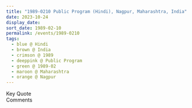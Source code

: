```yaml
---
title: "1989-0210 Public Program (Hindi), Nagpur, Maharashtra, India"
date: 2023-10-24
display_date: 
sort_date: 1989-02-10
permalink: /events/1989-0210
tags:
  - blue @ Hindi
  - brown @ India
  - crimson @ 1989
  - deeppink @ Public Program
  - green @ 1989-02
  - maroon @ Maharashtra
  - orange @ Nagpur
---
```


<wave-list>
  <list-title color="green" width="75">Key Quote</list-title>
  <list-item color="BlanchedAlmond"  width="200"></list-item>
  <list-item color="Lavender"></list-item>
  <list-item color="BlanchedAlmond"></list-item>
</wave-list>

<br>

<wave-list>
  <list-title color="green" width="75">Comments</list-title>
  <list-item color="BlanchedAlmond"  width="200"></list-item>
  <list-item color="Lavender"></list-item>
  <list-item color="BlanchedAlmond"></list-item>
</wave-list>